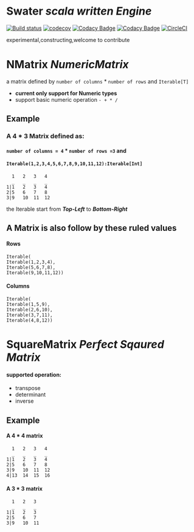 # Swater *scala written Engine*
[![Build status](https://ci.appveyor.com/api/projects/status/6xpene2748pnv812?svg=true)](https://ci.appveyor.com/project/hotung1027/Swater)
[![codecov](https://codecov.io/gh/hotung1027/Swater/branch/master/graph/badge.svg)](https://codecov.io/gh/hotung1027/Swater)
[![Codacy Badge](https://api.codacy.com/project/badge/Grade/2702c33e3525454e94eb28eff4a8d2b1)](https://www.codacy.com/app/hotung1027/Swater?utm_source=github.com&amp;utm_medium=referral&amp;utm_content=hotung1027/Swater&amp;utm_campaign=Badge_Grade)
[![Codacy Badge](https://api.codacy.com/project/badge/Coverage/2702c33e3525454e94eb28eff4a8d2b1)](https://www.codacy.com/app/hotung1027/Swater?utm_source=github.com&utm_medium=referral&utm_content=hotung1027/Swater&utm_campaign=Badge_Coverage)
[![CircleCI](https://circleci.com/gh/hotung1027/Swater.svg?style=svg)](https://circleci.com/gh/hotung1027/Swater)


experimental,constructing,welcome to contribute

# NMatrix *NumericMatrix*
a matrix defined by `number of columns` * `number of rows` and `Iterable[T]`
- **current only support for Numeric types**
- support basic numeric operation ` - + * / `

## Example
### A 4 * 3 Matrix defined as:
#### `number of columns = 4` * `number of rows =3` and 
#### `Iterable(1,2,3,4,5,6,7,8,9,10,11,12):Iterable[Int]`
      1   2   3   4
      _   _   _   _
    1|1   2   3   4
    2|5   6   7   8
    3|9   10  11  12

the Iterable start from ***Top-Left*** to ***Bottom-Right*** 
## A Matrix is also follow by these ruled values
#### Rows 
    Iterable(
    Iterable(1,2,3,4),
    Iterable(5,6,7,8),
    Iterable(9,10,11,12))
    
#### Columns
    Iterable(
    Iterable(1,5,9),
    Iterable(2,6,10),
    Iterable(3,7,11),
    Iterable(4,8,12))
    
# SquareMatrix *Perfect Sqaured Matrix*
#### supported operation:

- transpose
- determinant
- inverse

## Example 
#### A 4 * 4 matrix

      1   2   3   4
      _   _   _   _
    1|1   2   3   4
    2|5   6   7   8
    3|9   10  11  12
    4|13  14  15  16
    
#### A 3 * 3 matrix
      1   2   3 
      _   _   _
    1|1   2   3
    2|5   6   7 
    3|9   10  11

